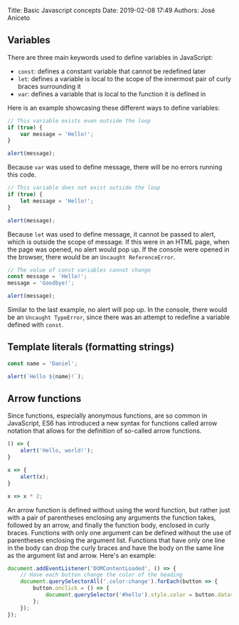 Title: Basic Javascript concepts
Date: 2019-02-08 17:49
Authors: José Aniceto


## Variables 

There are three main keywords used to define variables in JavaScript:
- `const`: defines a constant variable that cannot be redefined later
- `let`: defines a variable is local to the scope of the innermost pair of curly braces surrounding it
- `var`: defines a variable that is local to the function it is defined in

Here is an example showcasing these different ways to define variables:

```javascript
// This variable exists even outside the loop
if (true) {
    var message = 'Hello!';
}

alert(message);
```

Because `var` was used to define message, there will be no errors running this code.

```javascript
// This variable does not exist outside the loop
if (true) {
    let message = 'Hello!';
}

alert(message);
```

Because `let` was used to define message, it cannot be passed to alert, which is outside the scope of message. If this were in an HTML page, when the page was opened, no alert would pop up. If the console were opened in the browser, there would be an `Uncaught ReferenceError`.

```javascript
// The value of const variables cannot change
const message = 'Hello!';
message = 'Goodbye!';

alert(message);
```
  
Similar to the last example, no alert will pop up. In the console, there would be an `Uncaught TypeError`, since there was an attempt to redefine a variable defined with `const`.

## Template literals (formatting strings)

```javascript
const name = 'Daniel';

alert(`Hello ${name}!`);
```


## Arrow functions

Since functions, especially anonymous functions, are so common in JavaScript, ES6 has introduced a new syntax for functions called arrow notation that allows for the definition of so-called arrow functions.

```javascript
() => {
    alert('Hello, world!');
}

x => {
    alert(x);
}

x => x * 2;
```

An arrow function is defined without using the word function, but rather just with a pair of parentheses enclosing any arguments the function takes, followed by an arrow, and finally the function body, enclosed in curly braces. Functions with only one argument can be defined without the use of parentheses enclosing the argument list. Functions that have only one line in the body can drop the curly braces and have the body on the same line as the argument list and arrow. Here's an example:

```javascript
document.addEventListener('DOMContentLoaded', () => {
    // Have each button change the color of the heading
    document.querySelectorAll('.color-change').forEach(button => {
        button.onclick = () => {
            document.querySelector('#hello').style.color = button.dataset.color;
        };
    });
});
```
